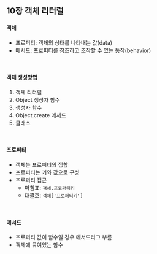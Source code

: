 ## 10장 객체 리터럴

#### 객체

- 프로퍼티: 객체의 상태를 나타내는 값(data)
- 메서드: 프로퍼티를 참조하고 조작할 수 있는 동작(behavior)

<br>

#### 객체 생성방법

1. 객체 리터럴
2. Object 생성자 함수
3. 생성자 함수
4. Object.create 메서드
5. 클래스

<br>

#### 프로퍼티

- 객체는 프로퍼티의 집합
- 프로퍼티는 키와 값으로 구성
- 프로퍼티 접근
  - 마침표: `객체.프로퍼티키`
  - 대괄호: `객체['프로퍼티키']`

<br>

#### 메서드

- 프로퍼티 값이 함수일 경우 메서드라고 부름
- 객체에 묶여있는 함수

<br>